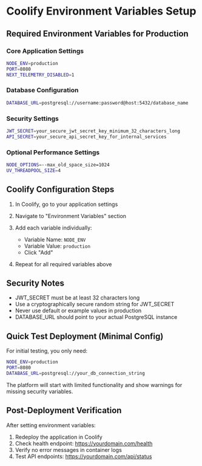 # Coolify Environment Variables Setup

## Required Environment Variables for Production

### Core Application Settings
```bash
NODE_ENV=production
PORT=8080
NEXT_TELEMETRY_DISABLED=1
```

### Database Configuration
```bash
DATABASE_URL=postgresql://username:password@host:5432/database_name
```

### Security Settings
```bash
JWT_SECRET=your_secure_jwt_secret_key_minimum_32_characters_long
API_SECRET=your_secure_api_secret_key_for_internal_services
```

### Optional Performance Settings
```bash
NODE_OPTIONS=--max_old_space_size=1024
UV_THREADPOOL_SIZE=4
```

## Coolify Configuration Steps

1. In Coolify, go to your application settings
2. Navigate to "Environment Variables" section
3. Add each variable individually:
   - Variable Name: `NODE_ENV`
   - Variable Value: `production`
   - Click "Add"

4. Repeat for all required variables above

## Security Notes

- JWT_SECRET must be at least 32 characters long
- Use a cryptographically secure random string for JWT_SECRET
- Never use default or example values in production
- DATABASE_URL should point to your actual PostgreSQL instance

## Quick Test Deployment (Minimal Config)

For initial testing, you only need:
```bash
NODE_ENV=production
PORT=8080
DATABASE_URL=postgresql://your_db_connection_string
```

The platform will start with limited functionality and show warnings for missing security variables.

## Post-Deployment Verification

After setting environment variables:
1. Redeploy the application in Coolify
2. Check health endpoint: https://yourdomain.com/health
3. Verify no error messages in container logs
4. Test API endpoints: https://yourdomain.com/api/status